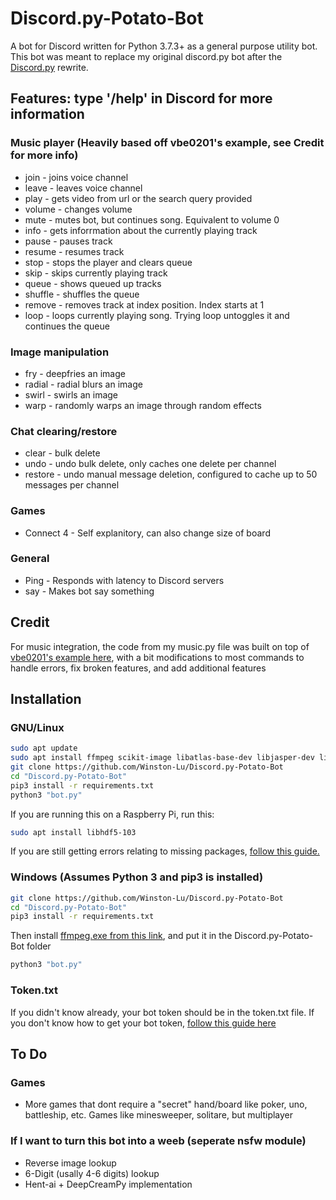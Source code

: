 # **Discord.py-Potato-Bot**

A bot for Discord written for Python 3.7.3+ as a general purpose utility bot. This bot was meant to replace my original discord.<i></i>py bot after the [Discord.py](https://github.com/Rapptz/discord.py) rewrite.

## **Features:  type '/help' in Discord for more information**
### Music player (Heavily based off vbe0201's example, see Credit for more info)
* join - joins voice channel
* leave - leaves voice channel
* play - gets video from url or the search query provided
* volume - changes volume
* mute - mutes bot, but continues song. Equivalent to volume 0
* info - gets inforrmation about the currently playing track
* pause - pauses track
* resume - resumes track
* stop - stops the player and clears queue
* skip - skips currently playing track
* queue - shows queued up tracks
* shuffle - shuffles the queue
* remove - removes track at index position. Index starts at 1
* loop - loops currently playing song. Trying loop untoggles it and continues the queue

### Image manipulation
* fry - deepfries an image
* radial - radial blurs an image
* swirl - swirls an image
* warp -  randomly warps an image through random effects

### Chat clearing/restore
* clear - bulk delete
* undo - undo bulk delete, only caches one delete per channel
* restore - undo manual message deletion, configured to cache up to 50 messages per channel

### Games
* Connect 4 - Self explanitory, can also change size of board

### General
* Ping - Responds with latency to Discord servers
* say - Makes bot say something

## Credit
For music integration, the code from my music.py file was built on top of [vbe0201's example here](https://gist.github.com/vbe0201/ade9b80f2d3b64643d854938d40a0a2d), with a bit modifications to most commands to handle errors, fix broken features, and add additional features

## **Installation**
### GNU/Linux
```sh
sudo apt update
sudo apt install ffmpeg scikit-image libatlas-base-dev libjasper-dev libqtgui4 python3-pyqt5
git clone https://github.com/Winston-Lu/Discord.py-Potato-Bot
cd "Discord.py-Potato-Bot"
pip3 install -r requirements.txt
python3 "bot.py"
```
If you are running this on a Raspberry Pi, run this:
```sh
sudo apt install libhdf5-103
```
If you are still getting errors relating to missing packages, [follow this guide.](https://blog.piwheels.org/how-to-work-out-the-missing-dependencies-for-a-python-package/)

### Windows (Assumes Python 3 and pip3 is installed)
```sh
git clone https://github.com/Winston-Lu/Discord.py-Potato-Bot
cd "Discord.py-Potato-Bot"
pip3 install -r requirements.txt
```
Then install [ffmpeg.exe from this link](https://ffmpeg.zeranoe.com/builds/), and put it in the Discord.py-Potato-Bot folder
```sh
python3 "bot.py"
```

### **Token.txt**
If you didn't know already, your bot token should be in the token.txt file. If you don't know how to get your bot token, [follow this guide here](https://www.writebots.com/discord-bot-token/) 

## **To Do**
### Games
- More games that dont require a "secret" hand/board like poker, uno, battleship, etc. Games like minesweeper, solitare, but multiplayer
### If I want to turn this bot into a weeb (seperate nsfw module)
- Reverse image lookup
- 6-Digit (usally 4-6 digits) lookup
- Hent-ai + DeepCreamPy implementation
